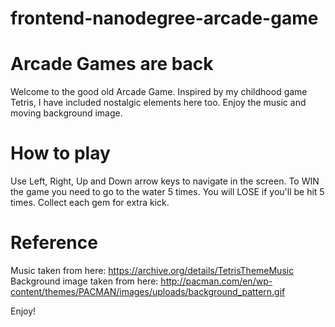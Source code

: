 frontend-nanodegree-arcade-game
===============================

# Arcade Games are back

Welcome to the good old Arcade Game.
Inspired by my childhood game Tetris, I have included nostalgic elements here too.
Enjoy the music and moving background image.

# How to play

Use Left, Right, Up and Down arrow keys to navigate in the screen.
To WIN the game you need to go to the water 5 times. You will LOSE if you'll be hit 5 times.
Collect each gem for extra kick.

# Reference
Music taken from here: https://archive.org/details/TetrisThemeMusic
Background image taken from here: http://pacman.com/en/wp-content/themes/PACMAN/images/uploads/background_pattern.gif

Enjoy!
